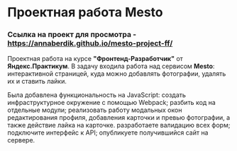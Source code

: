 
#    **Проектная работа Mesto**

### Ссылка на проект для просмотра - https://annaberdik.github.io/mesto-project-ff/

Проектная работа на курсе **"Фронтенд-Разработчик"** от **Яндекс.Практикум**.
В задачу входила работа над сервисом **Mesto**: интерактивной страницей, куда можно добавлять фотографии, удалять их и ставить лайки.

Была добавлена функциональность на JavaScript:
создать инфраструктурное окружение с помощью Webpack;
разбить код на отдельные модули;
реализовать работу модальных окон редактирования профиля, добавления карточки и превью фотографии, а также действие лайка на карточке.
разработаете валидацию всех форм;
подключите интерфейс к API;
опубликуете получившийся сайт на сервере.
